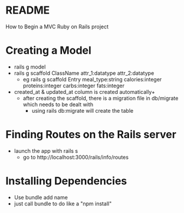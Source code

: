 # README
How to Begin a MVC Ruby on Rails project
# Creating a Model
- rails g model
- rails g scaffold ClassName attr_1:datatype attr_2:datatype
  - eg rails g scaffold Entry meal_type:string calories:integer proteins:integer carbs:integer fats:integer
- created_at & updated_at column is created automatically+
  - after creating the scaffold, there is a migration file in db/migrate which needs to be dealt with
    - using rails db:migrate will create the table

# Finding Routes on the Rails server
- launch the app with rails s
  - go to http://localhost:3000/rails/info/routes

# Installing Dependencies
- Use bundle add name 
- just call bundle to do like a "npm install"